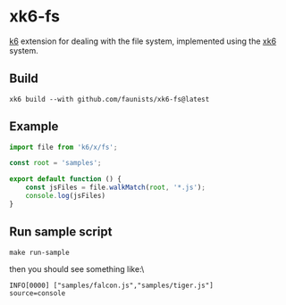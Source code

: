 # xk6-fs
[k6](https://github.com/grafana/k6) extension for dealing with the file system, implemented using the
[xk6](https://github.com/grafana/xk6) system.

## Build
```shell
xk6 build --with github.com/faunists/xk6-fs@latest
```

## Example
```javascript
import file from 'k6/x/fs';

const root = 'samples';

export default function () {
    const jsFiles = file.walkMatch(root, '*.js');
    console.log(jsFiles)
}
```

## Run sample script
```shell
make run-sample
```
then you should see something like:\
```log
INFO[0000] ["samples/falcon.js","samples/tiger.js"]      source=console
```
